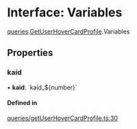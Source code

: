 # Interface: Variables

[queries](api/modules/queries.md).[GetUserHoverCardProfile](api/modules/queries.GetUserHoverCardProfile.md).Variables

## Properties

### kaid

• **kaid**: \`kaid\_$\{number}\`

#### Defined in

[queries/getUserHoverCardProfile.ts:30](https://github.com/bhavjitChauhan/khan-api/blob/b7f7b44b/src/queries/getUserHoverCardProfile.ts#L30)
